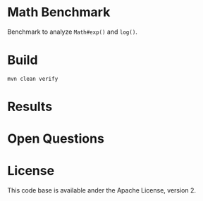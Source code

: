 # Math Benchmark

Benchmark to analyze `Math#exp()` and `log()`.

# Build

```
mvn clean verify
```

# Results

# Open Questions

# License

This code base is available ander the Apache License, version 2.
